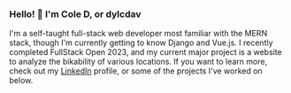 ### Hello! 👋 I'm Cole D, or dylcdav

I'm a self-taught full-stack web developer most familiar with the MERN stack, though I'm currently getting to know Django and Vue.js. I recently completed FullStack Open 2023, and my current major project is a website to analyze the bikability of various locations. If you want to learn more, check out my [LinkedIn](https://www.linkedin.com/in/dylcdav/) profile, or some of the projects I've worked on below.
